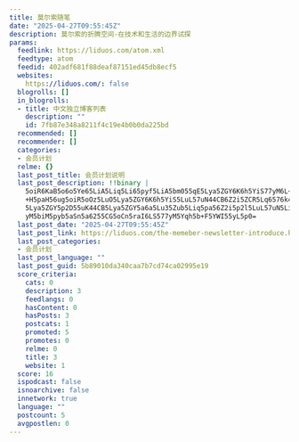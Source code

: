 ```yaml
---
title: 莫尔索随笔
date: "2025-04-27T09:55:45Z"
description: 莫尔索的折腾空间-在技术和生活的边界试探
params:
  feedlink: https://liduos.com/atom.xml
  feedtype: atom
  feedid: 402adf681f88deaf87151ed45db8ecf5
  websites:
    https://liduos.com/: false
  blogrolls: []
  in_blogrolls:
  - title: 中文独立博客列表
    description: ""
    id: 7fb87e348a8211f4c19e4b0b0da225bd
  recommended: []
  recommender: []
  categories:
  - 会员计划
  relme: {}
  last_post_title: 会员计划说明
  last_post_description: !!binary |
    5oiR6KaB5o6o5Ye65LiA5Liq5Li65pyf5LiA5bm055qE5Lya5ZGY6K6h5YiS77yM6L+Z56
    +H5paH56ug5oiR5oOz5LuO5Lya5ZGY6K6h5YiS5LuL57uN44CB6Z2i5ZCR5Lq6576k44CB
    5Lya5ZGY5p2D55uK44CB5Lya5ZGY5a6a5Lu35Zub5Liq5pa56Z2i5p2l5LuL57uN5LiL77
    yM5biM5pyb5aSn5a6255CG5oCn5raI6LS577yM5Yqh5b+F5YWI55yL5p0=
  last_post_date: "2025-04-27T09:55:45Z"
  last_post_link: https://liduos.com/the-memeber-newsletter-introduce.html
  last_post_categories:
  - 会员计划
  last_post_language: ""
  last_post_guid: 5b89010da340caa7b7cd74ca02995e19
  score_criteria:
    cats: 0
    description: 3
    feedlangs: 0
    hasContent: 0
    hasPosts: 3
    postcats: 1
    promoted: 5
    promotes: 0
    relme: 0
    title: 3
    website: 1
  score: 16
  ispodcast: false
  isnoarchive: false
  innetwork: true
  language: ""
  postcount: 5
  avgpostlen: 0
---
```


